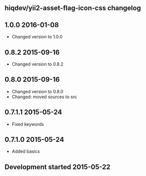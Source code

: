 hiqdev/yii2-asset-flag-icon-css changelog
-----------------------------------------

## 1.0.0 2016-01-08

- Changed version to 1.0.0

## 0.8.2 2015-09-16

- Changed version to 0.8.2

## 0.8.0 2015-09-16

- Changed version to 0.8.0
- Changed: moved sources to src

## 0.7.1.1 2015-05-24

- Fixed keywords

## 0.7.1.0 2015-05-24

- Added basics

## Development started 2015-05-22

